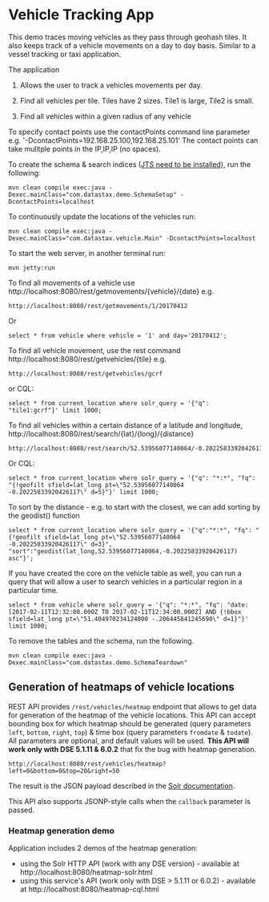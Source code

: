 Vehicle Tracking App
========================

This demo traces moving vehicles as they pass through geohash tiles. It also keeps track of a vehicle movements on a day to day basis. Similar to a vessel tracking or taxi application.

The application 

1. Allows the user to track a vehicles movements per day.

2. Find all vehicles per tile. Tiles have 2 sizes. Tile1 is large, Tile2 is small. 

3. Find all vehicles within a given radius of any vehicle

To specify contact points use the contactPoints command line parameter e.g. '-DcontactPoints=192.168.25.100,192.168.25.101'
The contact points can take mulitple points in the IP,IP,IP (no spaces).
 
To create the schema & search indices ([JTS need to be installed](https://docs.datastax.com/en/dse/5.1/dse-dev/datastax_enterprise/search/queriesSpatial.html)), run the following:

	mvn clean compile exec:java -Dexec.mainClass="com.datastax.demo.SchemaSetup" -DcontactPoints=localhost
	
To continuously update the locations of the vehicles run:
	
	mvn clean compile exec:java -Dexec.mainClass="com.datastax.vehicle.Main" -DcontactPoints=localhost
	
To start the web server, in another terminal run:

	mvn jetty:run
	
To find all movements of a vehicle use http://localhost:8080/rest/getmovements/{vehicle}/{date} e.g.

	http://localhost:8080/rest/getmovements/1/20170412

Or

	select * from vehicle where vehicle = '1' and day='20170412';

To find all vehicle movement, use the rest command http://localhost:8080/rest/getvehicles/{tile} e.g.

	http://localhost:8080/rest/getvehicles/gcrf

or CQL:

    select * from current_location where solr_query = '{"q": "tile1:gcrf"}' limit 1000;


To find all vehicles within a certain distance of a latitude and longitude, http://localhost:8080/rest/search/{lat}/{long}/{distance}

	http://localhost:8080/rest/search/52.53956077140064/-0.20225833920426117/5
	
Or CQL:

	select * from current_location where solr_query = '{"q": "*:*", "fq": "{!geofilt sfield=lat_long pt=\"52.53956077140064 -0.20225833920426117\" d=5}"}' limit 1000;

To sort by the distance - e.g. to start with the closest, we can add sorting by the geodist() function

	select * from current_location where solr_query = '{"q":"*:*", "fq": "{!geofilt sfield=lat_long pt=\"52.53956077140064 -0.20225833920426117\" d=3}", "sort":"geodist(lat_long,52.53956077140064,-0.20225833920426117) asc"}';
 	
If you have created the core on the vehicle table as well, you can run a query that will allow a user to search vehicles in a particular region in a particular time. 

	select * from vehicle where solr_query = '{"q": "*:*", "fq": "date:[2017-02-11T12:32:00.000Z TO 2017-02-11T12:34:00.000Z] AND {!bbox sfield=lat_long pt=\"51.404970234124800 -.206445841245690\" d=1}"}' limit 1000;

To remove the tables and the schema, run the following.

    mvn clean compile exec:java -Dexec.mainClass="com.datastax.demo.SchemaTeardown"
    
    
## Generation of heatmaps of vehicle locations

REST API provides `/rest/vehicles/heatmap` endpoint that allows to get data for generation of the heatmap of the vehicle locations. This API can accept bounding box for which heatmap should be generated (query parameters `left`, `bottom`, `right`, `top`) & time box (query parameters `fromdate` & `todate`). All parameters are optional, and default values will be used. **This API will work only with DSE 5.1.11 & 6.0.2** that fix the bug with heatmap generation.

    http://localhost:8080/rest/vehicles/heatmap?left=0&bottom=0&top=20&right=50

The result is the JSON payload described in the [Solr documentation](https://lucene.apache.org/solr/guide/6_6/spatial-search.html#SpatialSearch-HeatmapFaceting).

This API also supports JSONP-style calls when the `callback` parameter is passed.

### Heatmap generation demo

Application includes 2 demos of the heatmap generation:
- using the Solr HTTP API (work with any DSE version) - available at http://localhost:8080/heatmap-solr.html
- using this service's API (work only with DSE > 5.1.11 or 6.0.2) - available at http://localhost:8080/heatmap-cql.html

